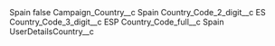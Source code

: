 <?xml version="1.0" encoding="UTF-8"?>
<CustomMetadata xmlns="http://soap.sforce.com/2006/04/metadata" xmlns:xsi="http://www.w3.org/2001/XMLSchema-instance" xmlns:xsd="http://www.w3.org/2001/XMLSchema">
    <label>Spain</label>
    <protected>false</protected>
    <values>
        <field>Campaign_Country__c</field>
        <value xsi:type="xsd:string">Spain</value>
    </values>
    <values>
        <field>Country_Code_2_digit__c</field>
        <value xsi:type="xsd:string">ES</value>
    </values>
    <values>
        <field>Country_Code_3_digit__c</field>
        <value xsi:type="xsd:string">ESP</value>
    </values>
    <values>
        <field>Country_Code_full__c</field>
        <value xsi:type="xsd:string">Spain</value>
    </values>
    <values>
        <field>UserDetailsCountry__c</field>
        <value xsi:nil="true"/>
    </values>
</CustomMetadata>
